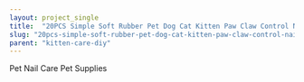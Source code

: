```yaml
---
layout: project_single
title:  "20PCS Simple Soft Rubber Pet Dog Cat Kitten Paw Claw Control Nail Caps Cover UP"
slug: "20pcs-simple-soft-rubber-pet-dog-cat-kitten-paw-claw-control-nail-caps-cover-up"
parent: "kitten-care-diy"
---
```

Pet Nail Care Pet Supplies
